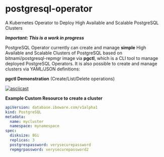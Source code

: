 # postgresql-operator
A Kubernetes Operator to Deploy High Available and Scalable PostgreSQL Clusters

***Important: This is a work in progress***

PostgreSQL Operator currently can create and manage **simple** High Available and Scalable Clusters of PostgreSQL based on bitnami/postgresql-repmgr image via **pgctl**, which is a CLI tool to manage deployed PostgreSQL Operators. It is also possible to create and manage clusters via YAML/JSON definitions:

**pgctl Demonstration** (Create/List/Delete operations)

[![asciicast](https://asciinema.org/a/tULY7wnMRyyTHojc79eKamDS2.svg)](https://asciinema.org/a/tULY7wnMRyyTHojc79eKamDS2)

**Example Custom Resource to create a cluster**

```yaml
apiVersion: database.iboware.com/v1alpha1
kind: PostgreSQL
metadata:
  name: mycluster
  namespace: mynamespace
spec:
  disksize: 8Gi
  replicas: 3
  postgrespassword: verysecurepassword
  repmgrpassword: verysecurepassword2
```
